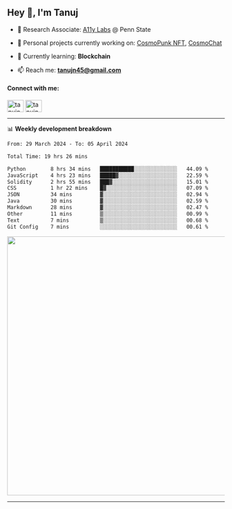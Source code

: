 <h2>Hey 👋, I'm Tanuj</h2>

- 🔬 Research Associate: [A11y Labs](https://a11y.ist.psu.edu/) @ Penn State 

- 🔭 Personal projects currently working on: [CosmoPunk NFT](https://github.com/tanujn45/CosmoNFT), [CosmoChat](https://github.com/tanujn45/CosmoChat)

- 🌱 Currently learning: **Blockchain**

- 📫 Reach me: **tanujn45@gmail.com**

<h4 align="left">Connect with me:</h4>
<p align="left">
<a href="https://twitter.com/tanujn45" target="blank"><img align="center" src="https://raw.githubusercontent.com/rahuldkjain/github-profile-readme-generator/master/src/images/icons/Social/twitter.svg" alt="tanujn45" height="28" width="38" /></a>
<a href="https://linkedin.com/in/tanujn45" target="blank"><img align="center" src="https://raw.githubusercontent.com/rahuldkjain/github-profile-readme-generator/master/src/images/icons/Social/linked-in-alt.svg" alt="tanujn45" height="28" width="38" /></a>
</p>

-------

📊 **Weekly development breakdown**
<!--START_SECTION:waka-->

```txt
From: 29 March 2024 - To: 05 April 2024

Total Time: 19 hrs 26 mins

Python        8 hrs 34 mins   ███████████░░░░░░░░░░░░░░   44.09 %
JavaScript    4 hrs 23 mins   █████▓░░░░░░░░░░░░░░░░░░░   22.59 %
Solidity      2 hrs 55 mins   ███▓░░░░░░░░░░░░░░░░░░░░░   15.01 %
CSS           1 hr 22 mins    █▓░░░░░░░░░░░░░░░░░░░░░░░   07.09 %
JSON          34 mins         ▓░░░░░░░░░░░░░░░░░░░░░░░░   02.94 %
Java          30 mins         ▓░░░░░░░░░░░░░░░░░░░░░░░░   02.59 %
Markdown      28 mins         ▓░░░░░░░░░░░░░░░░░░░░░░░░   02.47 %
Other         11 mins         ▒░░░░░░░░░░░░░░░░░░░░░░░░   00.99 %
Text          7 mins          ▒░░░░░░░░░░░░░░░░░░░░░░░░   00.68 %
Git Config    7 mins          ░░░░░░░░░░░░░░░░░░░░░░░░░   00.61 %
```

<!--END_SECTION:waka-->

<img src="https://wakatime.com/share/@018e9abd-1aa4-4aa6-9db7-5ca3b999e810/4650b67a-98aa-46b4-b598-3d8a2451f0df.svg" width="600"/>

-------
